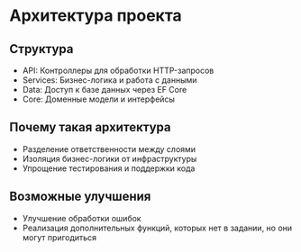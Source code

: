# Архитектура проекта

## Структура
- API: Контроллеры для обработки HTTP-запросов
- Services: Бизнес-логика и работа с данными
- Data: Доступ к базе данных через EF Core
- Core: Доменные модели и интерфейсы

## Почему такая архитектура
- Разделение ответственности между слоями
- Изоляция бизнес-логики от инфраструктуры
- Упрощение тестирования и поддержки кода

## Возможные улучшения
- Улучшение обработки ошибок
- Реализация дополнительных функций, которых нет в задании, но они могут пригодиться